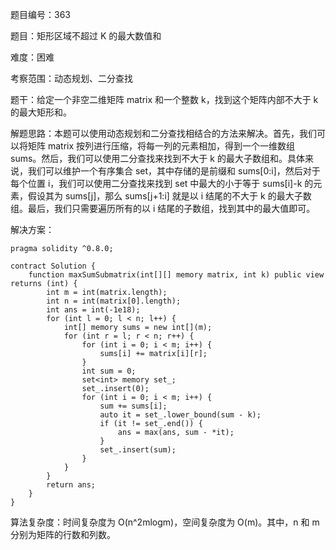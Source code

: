 题目编号：363

题目：矩形区域不超过 K 的最大数值和

难度：困难

考察范围：动态规划、二分查找

题干：给定一个非空二维矩阵 matrix 和一个整数 k，找到这个矩阵内部不大于 k 的最大矩形和。

解题思路：本题可以使用动态规划和二分查找相结合的方法来解决。首先，我们可以将矩阵 matrix 按列进行压缩，将每一列的元素相加，得到一个一维数组 sums。然后，我们可以使用二分查找来找到不大于 k 的最大子数组和。具体来说，我们可以维护一个有序集合 set，其中存储的是前缀和 sums[0:i]，然后对于每个位置 i，我们可以使用二分查找来找到 set 中最大的小于等于 sums[i]-k 的元素，假设其为 sums[j]，那么 sums[j+1:i] 就是以 i 结尾的不大于 k 的最大子数组。最后，我们只需要遍历所有的以 i 结尾的子数组，找到其中的最大值即可。

解决方案：

```solidity
pragma solidity ^0.8.0;

contract Solution {
    function maxSumSubmatrix(int[][] memory matrix, int k) public view returns (int) {
        int m = int(matrix.length);
        int n = int(matrix[0].length);
        int ans = int(-1e18);
        for (int l = 0; l < n; l++) {
            int[] memory sums = new int[](m);
            for (int r = l; r < n; r++) {
                for (int i = 0; i < m; i++) {
                    sums[i] += matrix[i][r];
                }
                int sum = 0;
                set<int> memory set_;
                set_.insert(0);
                for (int i = 0; i < m; i++) {
                    sum += sums[i];
                    auto it = set_.lower_bound(sum - k);
                    if (it != set_.end()) {
                        ans = max(ans, sum - *it);
                    }
                    set_.insert(sum);
                }
            }
        }
        return ans;
    }
}
```

算法复杂度：时间复杂度为 O(n^2mlogm)，空间复杂度为 O(m)。其中，n 和 m 分别为矩阵的行数和列数。